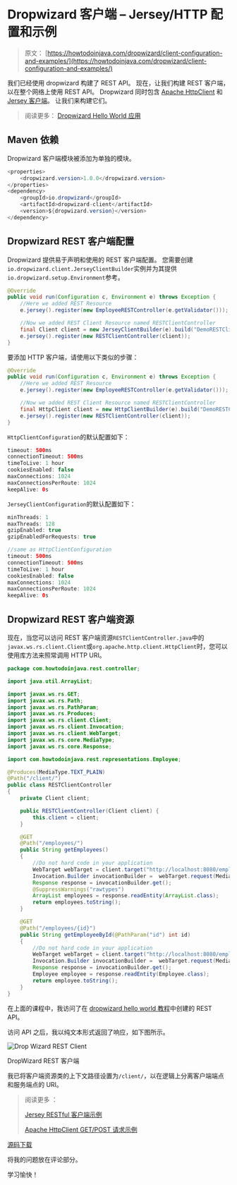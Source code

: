 # Dropwizard 客户端 – Jersey/HTTP 配置和示例

> 原文： [https://howtodoinjava.com/dropwizard/client-configuration-and-examples/](https://howtodoinjava.com/dropwizard/client-configuration-and-examples/)

我们已经使用 dropwizard 构建了 REST API。 现在，让我们构建 REST 客户端，以在整个网络上使用 REST API。 Dropwizard 同时包含 [Apache HttpClient](https://hc.apache.org/httpcomponents-client-ga/quickstart.html) 和 [Jersey 客户端](https://jersey.java.net/nonav/documentation/latest/user-guide.html#client)。 让我们来构建它们。

> 阅读更多： [Dropwizard Hello World 应用](//howtodoinjava.com/dropwizard/tutorial-and-hello-world-example/)

## Maven 依赖

Dropwizard 客户端模块被添加为单独的模块。

```java
<properties>
	<dropwizard.version>1.0.0</dropwizard.version>
</properties>
<dependency>
	<groupId>io.dropwizard</groupId>
	<artifactId>dropwizard-client</artifactId>
	<version>${dropwizard.version}</version>
</dependency>

```

## Dropwizard REST 客户端配置

Dropwizard 提供易于声明和使用的 REST 客户端配置。 您需要创建`io.dropwizard.client.JerseyClientBuilder`实例并为其提供`io.dropwizard.setup.Environment`参考。

```java
@Override
public void run(Configuration c, Environment e) throws Exception {
	//Here we added REST Resource
	e.jersey().register(new EmployeeRESTController(e.getValidator()));

	//Now we added REST Client Resource named RESTClientController
	final Client client = new JerseyClientBuilder(e).build("DemoRESTClient");
	e.jersey().register(new RESTClientController(client));
}

```

要添加 HTTP 客户端，请使用以下类似的步骤：

```java
@Override
public void run(Configuration c, Environment e) throws Exception {
	//Here we added REST Resource
	e.jersey().register(new EmployeeRESTController(e.getValidator()));

	//Now we added REST Client Resource named RESTClientController
	final HttpClient client = new HttpClientBuilder(e).build("DemoRESTClient");
	e.jersey().register(new RESTClientController(client));
}

```

`HttpClientConfiguration`的默认配置如下：

```java
timeout: 500ms
connectionTimeout: 500ms
timeToLive: 1 hour
cookiesEnabled: false
maxConnections: 1024
maxConnectionsPerRoute: 1024
keepAlive: 0s
```

`JerseyClientConfiguration`的默认配置如下：

```java
minThreads: 1
maxThreads: 128
gzipEnabled: true
gzipEnabledForRequests: true

//same as HttpClientConfiguration
timeout: 500ms
connectionTimeout: 500ms
timeToLive: 1 hour
cookiesEnabled: false
maxConnections: 1024
maxConnectionsPerRoute: 1024
keepAlive: 0s
```

## Dropwizard REST 客户端资源

现在，当您可以访问 REST 客户端资源`RESTClientController.java`中的`javax.ws.rs.client.Client`或`org.apache.http.client.HttpClient`时，您可以使用库方法来照常调用 HTTP URI。

```java
package com.howtodoinjava.rest.controller;

import java.util.ArrayList;

import javax.ws.rs.GET;
import javax.ws.rs.Path;
import javax.ws.rs.PathParam;
import javax.ws.rs.Produces;
import javax.ws.rs.client.Client;
import javax.ws.rs.client.Invocation;
import javax.ws.rs.client.WebTarget;
import javax.ws.rs.core.MediaType;
import javax.ws.rs.core.Response;

import com.howtodoinjava.rest.representations.Employee;

@Produces(MediaType.TEXT_PLAIN)
@Path("/client/")
public class RESTClientController 
{
	private Client client;

	public RESTClientController(Client client) {
		this.client = client;
	}

	@GET
	@Path("/employees/")
	public String getEmployees()
	{
		//Do not hard code in your application
		WebTarget webTarget = client.target("http://localhost:8080/employees");
		Invocation.Builder invocationBuilder =  webTarget.request(MediaType.APPLICATION_JSON);
		Response response = invocationBuilder.get();
		@SuppressWarnings("rawtypes")
		ArrayList employees = response.readEntity(ArrayList.class);
		return employees.toString();
	}

	@GET
	@Path("/employees/{id}")
	public String getEmployeeById(@PathParam("id") int id)
	{
		//Do not hard code in your application
		WebTarget webTarget = client.target("http://localhost:8080/employees/"+id);
		Invocation.Builder invocationBuilder =  webTarget.request(MediaType.APPLICATION_JSON);
		Response response = invocationBuilder.get();
		Employee employee = response.readEntity(Employee.class);
		return employee.toString();
	}
}

```

在上面的课程中，我访问了在 [dropwizard hello world 教程](//howtodoinjava.com/dropwizard/tutorial-and-hello-world-example/)中创建的 REST API。

访问 API 之后，我以纯文本形式返回了响应，如下图所示。

![Drop Wizard REST Client](img/8fb0bbb2776fb992474f7eeb21356bc4.png)

DropWizard REST 客户端



我已将客户端资源类的上下文路径设置为`/client/`，以在逻辑上分离客户端端点和服务端点的 URI。

> 阅读更多 ：
> 
> [Jersey RESTful 客户端示例](//howtodoinjava.com/jersey/jersey-restful-client-examples/)
> 
> [Apache HttpClient GET/POST 请求示例](//howtodoinjava.com/apache-commons/jax-rs-restful-client-using-apache-httpclient/)

[源码下载](//howtodoinjava.com/wp-content/downloads/DropWizardExample.zip)

将我的问题放在评论部分。

学习愉快！